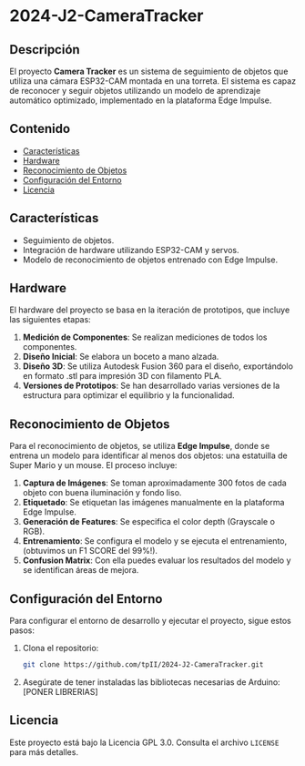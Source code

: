 # 2024-J2-CameraTracker

## Descripción

El proyecto **Camera Tracker** es un sistema de seguimiento de objetos que utiliza una cámara ESP32-CAM montada en una torreta. El sistema es capaz de reconocer y seguir objetos utilizando un modelo de aprendizaje automático optimizado, implementado en la plataforma Edge Impulse.

## Contenido

- [Características](#características)
- [Hardware](#hardware)
- [Reconocimiento de Objetos](#reconocimiento-de-objetos)
- [Configuración del Entorno](#configuración-del-entorno)
- [Licencia](#licencia)

## Características

- Seguimiento de objetos.
- Integración de hardware utilizando ESP32-CAM y servos.
- Modelo de reconocimiento de objetos entrenado con Edge Impulse.

## Hardware

El hardware del proyecto se basa en la iteración de prototipos, que incluye las siguientes etapas:

1. **Medición de Componentes**: Se realizan mediciones de todos los componentes.
2. **Diseño Inicial**: Se elabora un boceto a mano alzada.
3. **Diseño 3D**: Se utiliza Autodesk Fusion 360 para el diseño, exportándolo en formato .stl para impresión 3D con filamento PLA.
4. **Versiones de Prototipos**: Se han desarrollado varias versiones de la estructura para optimizar el equilibrio y la funcionalidad.

## Reconocimiento de Objetos

Para el reconocimiento de objetos, se utiliza **Edge Impulse**, donde se entrena un modelo para identificar al menos dos objetos: una estatuilla de Super Mario y un mouse. El proceso incluye:

1. **Captura de Imágenes**: Se toman aproximadamente 300 fotos de cada objeto con buena iluminación y fondo liso.
2. **Etiquetado**: Se etiquetan las imágenes manualmente en la plataforma Edge Impulse.
3. **Generación de Features**: Se especifica el color depth (Grayscale o RGB).
4. **Entrenamiento**: Se configura el modelo y se ejecuta el entrenamiento, (obtuvimos un F1 SCORE del 99%!).
5. **Confusion Matrix**: Con ella puedes evaluar los resultados del modelo y se identifican áreas de mejora.

## Configuración del Entorno

Para configurar el entorno de desarrollo y ejecutar el proyecto, sigue estos pasos:

1. Clona el repositorio:
   ```bash
   git clone https://github.com/tpII/2024-J2-CameraTracker.git

2. Asegúrate de tener instaladas las bibliotecas necesarias de Arduino: [PONER LIBRERIAS]

## Licencia

Este proyecto está bajo la Licencia GPL 3.0. Consulta el archivo `LICENSE` para más detalles.
